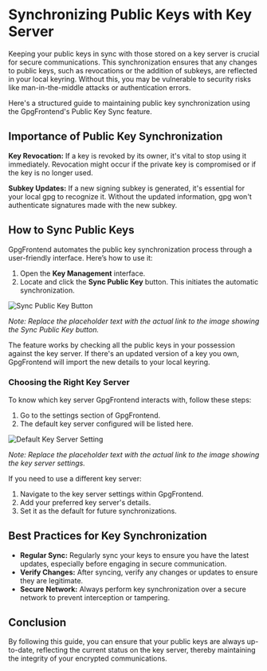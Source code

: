 # Synchronizing Public Keys with Key Server

Keeping your public keys in sync with those stored on a key server is crucial
for secure communications. This synchronization ensures that any changes to
public keys, such as revocations or the addition of subkeys, are reflected in
your local keyring. Without this, you may be vulnerable to security risks like
man-in-the-middle attacks or authentication errors.

Here's a structured guide to maintaining public key synchronization using the
GpgFrontend's Public Key Sync feature.

## Importance of Public Key Synchronization

**Key Revocation:** If a key is revoked by its owner, it's vital to stop using
it immediately. Revocation might occur if the private key is compromised or if
the key is no longer used.

**Subkey Updates:** If a new signing subkey is generated, it's essential for
your local gpg to recognize it. Without the updated information, gpg won't
authenticate signatures made with the new subkey.

## How to Sync Public Keys

GpgFrontend automates the public key synchronization process through a
user-friendly interface. Here’s how to use it:

1. Open the **Key Management** interface.
2. Locate and click the **Sync Public Key** button. This initiates the automatic
   synchronization.

![Sync Public Key Button](https://image.cdn.bktus.com/i/2023/11/16/e2129464-6bd7-3fd4-e359-3a1f7a25bfd6.webp)

_Note: Replace the placeholder text with the actual link to the image showing
the Sync Public Key button._

The feature works by checking all the public keys in your possession against the
key server. If there's an updated version of a key you own, GpgFrontend will
import the new details to your local keyring.

### Choosing the Right Key Server

To know which key server GpgFrontend interacts with, follow these steps:

1. Go to the settings section of GpgFrontend.
2. The default key server configured will be listed here.

![Default Key Server Setting](https://image.cdn.bktus.com/i/2023/11/16/9bcac7e1-e058-84a0-520b-039c64eb3443.webp)

_Note: Replace the placeholder text with the actual link to the image showing
the key server settings._

If you need to use a different key server:

1. Navigate to the key server settings within GpgFrontend.
2. Add your preferred key server's details.
3. Set it as the default for future synchronizations.

## Best Practices for Key Synchronization

- **Regular Sync:** Regularly sync your keys to ensure you have the latest
  updates, especially before engaging in secure communication.
- **Verify Changes:** After syncing, verify any changes or updates to ensure
  they are legitimate.
- **Secure Network:** Always perform key synchronization over a secure network
  to prevent interception or tampering.

## Conclusion

By following this guide, you can ensure that your public keys are always
up-to-date, reflecting the current status on the key server, thereby maintaining
the integrity of your encrypted communications.
